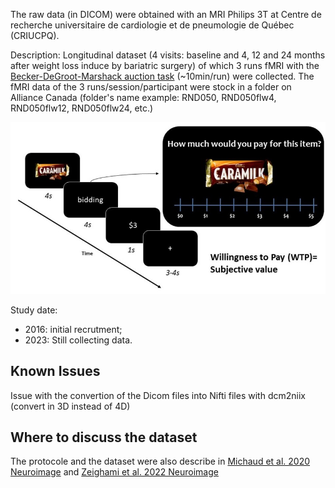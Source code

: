 The raw data (in DICOM) were obtained with an MRI Philips 3T at Centre de recherche universitaire de cardiologie et de pneumologie de Québec (CRIUCPQ).

Description: Longitudinal dataset (4 visits: baseline and 4, 12 and 24 months after weight loss induce by bariatric surgery) of which 3 runs fMRI with the [Becker-DeGroot-Marshack auction task](https://doi.org/10.1002/bs.3830090304) (~10min/run) were collected. The fMRI data of the 3 runs/session/participant were stock in a folder on Alliance Canada (folder's name example: RND050, RND050flw4, RND050flw12, RND050flw24, etc.)

![](BDM.jpg)

Study date:   
  - 2016: initial recrutment;
  - 2023: Still collecting data.

Known Issues
------------
Issue with the convertion of the Dicom files into Nifti files with dcm2niix (convert in 3D instead of 4D)


Where to discuss the dataset
----------------------------
The protocole and the dataset were also describe in [Michaud et al. 2020 Neuroimage](https://pubmed.ncbi.nlm.nih.gov/32145436/) and [Zeighami et al. 2022 Neuroimage](https://pubmed.ncbi.nlm.nih.gov/35760293/)  
